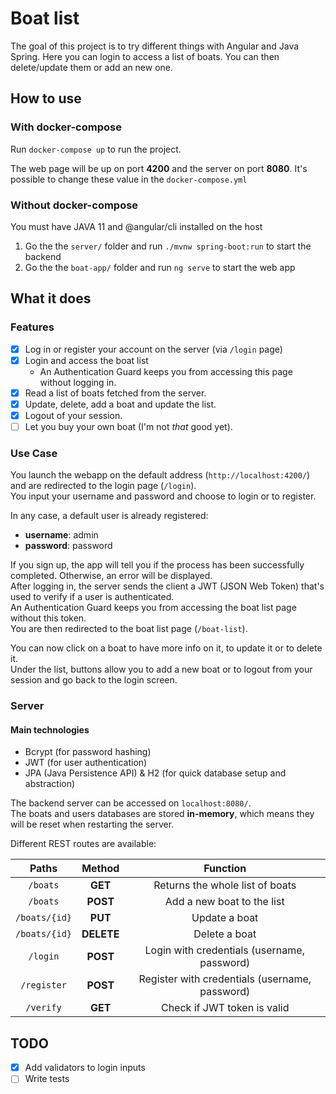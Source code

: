 # Boat list

The goal of this project is to try different things with Angular and Java Spring.
Here you can login to access a list of boats. You can then delete/update them or add an new one.

## How to use

### With docker-compose

Run `docker-compose up` to run the project.

The web page will be up on port **4200** and the server on port **8080**.
It's possible to change these value in the `docker-compose.yml`

### Without docker-compose

You must have JAVA 11 and @angular/cli installed on the host

1. Go the the `server/` folder and run `./mvnw spring-boot:run` to start the backend
2. Go the the `boat-app/` folder and run `ng serve` to start the web app

## What it does

### Features

- [x] Log in or register your account on the server (via `/login` page)
- [x] Login and access the boat list
  - An Authentication Guard keeps you from accessing this page without logging in.
- [x] Read a list of boats fetched from the server.
- [x] Update, delete, add a boat and update the list.
- [x] Logout of your session.
- [ ] Let you buy your own boat (I'm not *that* good yet).

### Use Case

You launch the webapp on the default address (`http://localhost:4200/`) and are redirected to the login page (`/login`).  
You input your username and password and choose to login or to register.

In any case, a default user is already registered:

- **username**: admin
- **password**: password

If you sign up, the app will tell you if the process has been successfully completed. Otherwise, an error will be displayed.  
After logging in, the server sends the client a JWT (JSON Web Token) that's used to verify if a user is authenticated.  
An Authentication Guard keeps you from accessing the boat list page without this token.  
You are then redirected to the boat list page (`/boat-list`).

You can now click on a boat to have more info on it, to update it or to delete it.  
Under the list, buttons allow you to add a new boat or to logout from your session and go back to the login screen.

### Server

#### Main technologies

- Bcrypt (for password hashing)
- JWT (for user authentication)
- JPA (Java Persistence API) & H2 (for quick database setup and abstraction)

The backend server can be accessed on `localhost:8080/`.  
The boats and users databases are stored **in-memory**, which means they will be reset when restarting the server.

Different REST routes are available:

|  Paths  |  Method  | Function |
|:-------:|:--------:|:--------:|
| `/boats`| **GET**  | Returns the whole list of boats |
| `/boats`| **POST** | Add a new boat to the list  |
| `/boats/{id}`| **PUT**  | Update a boat |
| `/boats/{id}`| **DELETE**  | Delete a boat |
| `/login`| **POST**  | Login with credentials (username, password) |
| `/register`| **POST**  | Register with credentials (username, password) |
| `/verify`| **GET**  | Check if JWT token is valid |

## TODO

- [x] Add validators to login inputs
- [ ] Write tests
